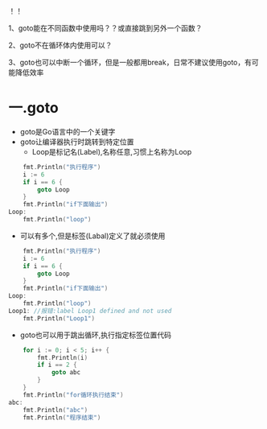 ！！

1、goto能在不同函数中使用吗？？或直接跳到另外一个函数？

2、goto不在循环体内使用可以？

3、goto也可以中断一个循环，但是一般都用break，日常不建议使用goto，有可能降低效率





# 一.goto

* goto是Go语言中的一个关键字
* goto让编译器执行时跳转到特定位置
  * Loop是标记名(Label),名称任意,习惯上名称为Loop
```go
	fmt.Println("执行程序")
	i := 6
	if i == 6 {
		goto Loop
	}
	fmt.Println("if下面输出")
Loop:
	fmt.Println("loop")
```
* 可以有多个,但是标签(Labal)定义了就必须使用
```go
	fmt.Println("执行程序")
	i := 6
	if i == 6 {
		goto Loop
	}
	fmt.Println("if下面输出")
Loop:
	fmt.Println("loop")
Loop1: //报错:label Loop1 defined and not used
	fmt.Println("Loop1")
```
* goto也可以用于跳出循环,执行指定标签位置代码
```go
	for i := 0; i < 5; i++ {
		fmt.Println(i)
		if i == 2 {
			goto abc
		}
	}
	fmt.Println("for循环执行结束")
abc:
	fmt.Println("abc")
	fmt.Println("程序结束")
```